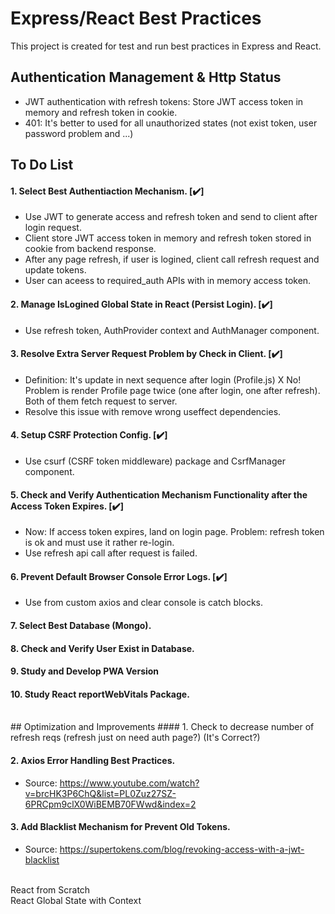 # Express/React Best Practices
This project is created for test and run best practices in Express and React.


## Authentication Management & Http Status
* JWT authentication with refresh tokens: Store JWT access token in memory and refresh token in cookie.
* 401: It's better to used for all unauthorized states (not exist token, user password problem and ...)


## To Do List
#### 1. Select Best Authentiaction Mechanism. [:heavy_check_mark:]
* Use JWT to generate access and refresh token and send to client after login request.
* Client store JWT access token in memory and refresh token stored in cookie from backend response.
* After any page refresh, if user is logined, client call refresh request and update tokens.
* User can aceess to required_auth APIs with in memory access token.

#### 2. Manage IsLogined Global State in React (Persist Login). [:heavy_check_mark:]
* Use refresh token, AuthProvider context and AuthManager component.

#### 3. Resolve Extra Server Request Problem by Check in Client. [:heavy_check_mark:]
* Definition: It's update in next sequence after login (Profile.js) X No!\
Problem is render Profile page twice (one after login, one after refresh). Both of them fetch request to server.
* Resolve this issue with remove wrong useffect dependencies.

#### 4. Setup CSRF Protection Config. [:heavy_check_mark:]
* Use csurf (CSRF token middleware) package and CsrfManager component.

#### 5. Check and Verify Authentication Mechanism Functionality after the Access Token Expires. [:heavy_check_mark:]
* Now: If access token expires, land on login page. Problem: refresh token is ok and must use it rather re-login.
* Use refresh api call after request is failed.

#### 6. Prevent Default Browser Console Error Logs. [:heavy_check_mark:]
* Use from custom axios and clear console is catch blocks.

#### 7. Select Best Database (Mongo).

#### 8. Check and Verify User Exist in Database.

#### 9. Study and Develop PWA Version

#### 10. Study React reportWebVitals Package.


<br/>
## Optimization and Improvements
#### 1. Check to decrease number of refresh reqs (refresh just on need auth page?) (It's Correct?)

#### 2. Axios Error Handling Best Practices.
* Source: https://www.youtube.com/watch?v=brcHK3P6ChQ&list=PL0Zuz27SZ-6PRCpm9clX0WiBEMB70FWwd&index=2

#### 3. Add Blacklist Mechanism for Prevent Old Tokens.
* Source: https://supertokens.com/blog/revoking-access-with-a-jwt-blacklist

<br/>
React from Scratch
<br/>
React Global State with Context
